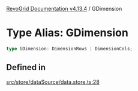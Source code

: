 [RevoGrid Documentation v4.13.4](README.md) / GDimension

# Type Alias: GDimension

```ts
type GDimension: DimensionRows | DimensionCols;
```

## Defined in

[src/store/dataSource/data.store.ts:28](https://github.com/revolist/revogrid/blob/325e86c31155d90566dec588c08b121b0ae7657a/src/store/dataSource/data.store.ts#L28)
